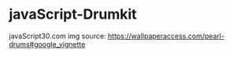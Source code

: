 # javaScript-Drumkit

javaScript30.com
img source: https://wallpaperaccess.com/pearl-drums#google_vignette
